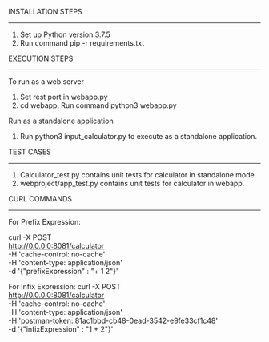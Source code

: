 INSTALLATION STEPS
**********************
1. Set up Python version 3.7.5
2. Run command pip -r requirements.txt

EXECUTION STEPS
***************

To run as a web server

1. Set rest port in webapp.py
2. cd webapp. Run command python3 webapp.py

Run as a standalone application

1. Run python3 input_calculator.py to execute as a standalone application.

TEST CASES
***********
1. Calculator_test.py contains unit tests for calculator in standalone mode.
2. webproject/app_test.py contains unit tests for calculator in webapp.

CURL COMMANDS
******************
For Prefix Expression:

curl -X POST \
  http://0.0.0.0:8081/calculator \
  -H 'cache-control: no-cache' \
  -H 'content-type: application/json' \
  -d '{"prefixExpression" : "+ 1 2"}'


For Infix Expression:
curl -X POST \
  http://0.0.0.0:8081/calculator \
  -H 'cache-control: no-cache' \
  -H 'content-type: application/json' \
  -H 'postman-token: 81ac1bbd-cb48-0ead-3542-e9fe33cf1c48' \
  -d '{"infixExpression" : "1 + 2"}'
